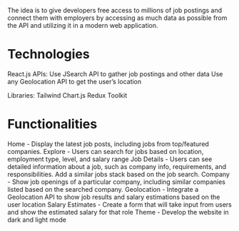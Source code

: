 The idea is to give developers free access to millions of job postings and connect them with employers by accessing as much data as possible from the API and utilizing it in a modern web application.

# Technologies
React.js
APIs:
Use JSearch API to gather job postings and other data
Use any Geolocation API to get the user’s location

Libraries:
Tailwind
Chart.js
Redux Toolkit

# Functionalities
Home - Display the latest job posts, including jobs from top/featured companies.
Explore - Users can search for jobs based on location, employment type, level, and salary range
Job Details - Users can see detailed information about a job, such as company info, requirements, and responsibilities. Add a similar jobs stack based on the job search.
Company - Show job openings of a particular company, including similar companies listed based on the searched company.
Geolocation - Integrate a Geolocation API to show job results and salary estimations based on the user location
Salary Estimates - Create a form that will take input from users and show the estimated salary for that role
Theme - Develop the website in dark and light mode
